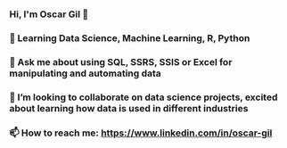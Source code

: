 ### Hi, I'm Oscar Gil 👋
### 🌱 Learning Data Science, Machine Learning, R, Python
### 💬 Ask me about using SQL, SSRS, SSIS or Excel for manipulating and automating data
### 👯 I’m looking to collaborate on data science projects, excited about learning how data is used in different industries
### 📫 How to reach me: https://www.linkedin.com/in/oscar-gil

<!--
**OscarG-DataSci/OscarG-DataSci** is a ✨ _special_ ✨ repository because its `README.md` (this file) appears on your GitHub profile.

Here are some ideas to get you started:

- 🔭 I’m currently working on ...
- 🌱 I’m currently learning ...
- 👯 I’m looking to collaborate on ...
- 🤔 I’m looking for help with ...
- 💬 Ask me about ...
- 📫 How to reach me: ...
- 😄 Pronouns: ...
- ⚡ Fun fact: ...
-->
